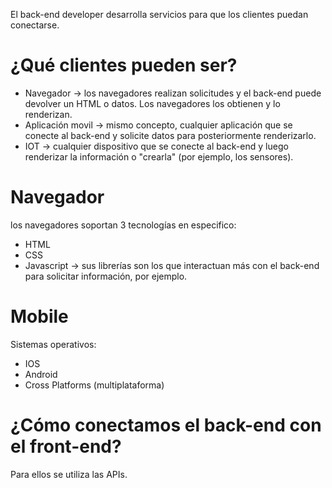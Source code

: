 El back-end developer desarrolla servicios para que los clientes puedan conectarse.

# ¿Qué clientes pueden ser?
- Navegador -> los navegadores realizan solicitudes y el back-end puede devolver un HTML o datos. Los navegadores los obtienen y lo renderizan.
- Aplicación movil -> mismo concepto, cualquier aplicación que se conecte al back-end y solicite datos para posteriormente renderizarlo.
- IOT -> cualquier dispositivo que se conecte al back-end y luego renderizar la información o "crearla" (por ejemplo, los sensores).
# Navegador
los navegadores soportan 3 tecnologías en especifico:
- HTML
- CSS
- Javascript -> sus librerías son los que interactuan más con el back-end para solicitar información, por ejemplo.
# Mobile
Sistemas operativos:
- IOS
- Android
- Cross Platforms (multiplataforma)

# ¿Cómo conectamos el back-end con el front-end?
Para ellos se utiliza las APIs.
